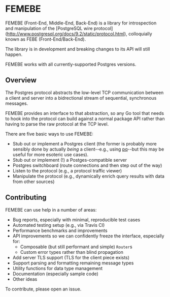 # FEMEBE

FEMEBE (Front-End, Middle-End, Back-End) is a library for
introspection and manipulation of the [PostgreSQL wire protocol]
(http://www.postgresql.org/docs/9.2/static/protocol.html),
colloquially known as FEBE (Front-End/Back-End).

The library is in development and breaking changes to its API
will still happen.

FEMEBE works with all currently-supported Postgres versions.

## Overview

The Postgres protocol abstracts the low-level TCP communication
between a client and server into a bidrectional stream of sequential,
synchronous messages.

FEMEBE provides an interface to that abstraction, so any Go tool that
needs to hook into the protocol can build against a normal package API
rather than having to parse the raw protocol at the TCP level.

There are five basic ways to use FEMEBE:

 * Stub out or implement a Postgres client (the former is probably
   more sensibly done by actually *being* a client--e.g., using
   [pq](https://github.com/lib/pq)--but this may be useful for more
   esoteric use cases).
 * Stub out or implement (!) a Postges-compatible server
 * Postgres switchboard (route connections and then step out of the
   way)
 * Listen to the protocol (e.g., a protocol traffic viewer)
 * Manipulate the protocol (e.g., dynamically enrich query results
   with data from other sources)

## Contributing

FEMEBE can use help in a number of areas:

 * Bug reports, especially with minimal, reproducible test cases
 * Automated testing setup (e.g., via Travis CI)
 * Performance benchmarks and improvements
 * API improvements so we can confidently freeze the interface,
   especially for:
   * Composable (but still performant and simple) `Router`s
   * Custom error types rather than blind propagation
 * Add server TLS support (TLS for the client piece exists)
 * Support parsing and formatting remaining message types
 * Utility functions for data type management
 * Documentation (especially sample code)
 * Other ideas

To contribute, please open an issue.
